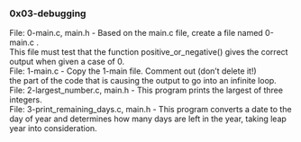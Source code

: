 ### 0x03-debugging  
  
File: 0-main.c, main.h - Based on the main.c file, create a file named 0-main.c .  
This file must test that the function positive_or_negative() gives the correct output when given a case of 0.  
File: 1-main.c - Copy the 1-main file. Comment out (don’t delete it!)  
the part of the code that is causing the output to go into an infinite loop.  
File: 2-largest_number.c, main.h - This program prints the largest of three integers.  
File: 3-print_remaining_days.c, main.h - This program converts a date to the day of year and determines how many days 
are left in the year, taking leap year into consideration.  

